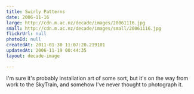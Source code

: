 ```yaml
---
title: Swirly Patterns
date: 2006-11-16
large: http://cdn.m.ac.nz/decade/images/20061116.jpg
small: http://cdn.m.ac.nz/decade/images/small/20061116.jpg
flickrUrl: null
photoId: null
createdAt: 2011-01-30 11:07:20.219101
updatedAt: 2006-11-19 00:44:35
layout: decade-image

---
```

I'm sure it's probably installation art of some sort, but it's on the way from work to the SkyTrain, and somehow I've never thought to photograph it.
